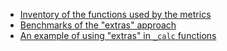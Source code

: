 - [Inventory of the functions used by the metrics](01-inventory.html)
- [Benchmarks of the "extras" approach](03-benchmarks.html)
- [An example of using "extras" in `_calc` functions](04-using-extras.html)
